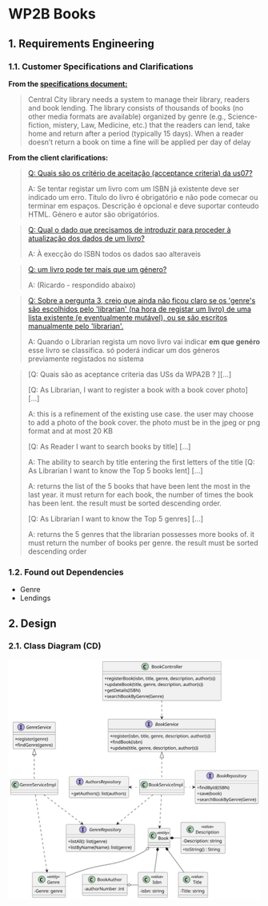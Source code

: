 # WP2B Books
## 1. Requirements Engineering

### 1.1. Customer Specifications and Clarifications

**From the [specifications document:](https://moodle.isep.ipp.pt/pluginfile.php/372607/mod_resource/content/0/PSOFT_LETI_assignment_2023-2024.pdf)**
>Central City library needs a system to manage their library, readers and book lending. The library consists
of thousands of books (no other media formats are available) organized by genre (e.g., Science-fiction,
mistery, Law, Medicine, etc.) that the readers can lend, take home and return after a period (typically 15
days). When a reader doesn’t return a book on time a fine will be applied per day of delay

**From the client clarifications:**

>[Q: Quais são os critério de aceitação (acceptance criteria) da us07?](https://moodle.isep.ipp.pt/mod/forum/discuss.php?d=28891#p36487)
>
>A: Se tentar registar um livro com um ISBN já existente deve ser indicado um erro.
> Titulo do livro é obrigatório e não pode comecar ou terminar em espaços.
> Descrição é opcional e deve suportar conteudo HTML.
> Género e autor são obrigatórios.

>[Q: Qual o dado que precisamos de introduzir para proceder à atualização dos dados de um livro?](https://moodle.isep.ipp.pt/mod/forum/discuss.php?d=28929#p36537)
>
>A: À execção do ISBN todos os dados sao alteraveis

>[Q: um livro pode ter mais que um género?](https://moodle.isep.ipp.pt/mod/forum/discuss.php?d=29071#p36760)
>
>A: (Ricardo - respondido abaixo)

>[Q: Sobre a pergunta 3, creio que ainda não ficou claro se os 'genre's são escolhidos pelo 'librarian' (na hora de registar um livro) de uma lista existente (e eventualmente mutável), ou se são escritos manualmente pelo 'librarian'.](https://moodle.isep.ipp.pt/mod/forum/discuss.php?d=28911#p36699)
>
>A: Quando o Librarian regista um novo livro vai indicar **em que genéro** esse livro se classifica. só poderá indicar um dos géneros previamente registados no sistema

>[Q: Quais são as aceptance criteria das USs da WPA2B ? ][...]
>
>[Q: As Librarian, I want to register a book with a book cover photo] [...]
>
>A: this is a refinement of the existing use case. the user may choose to add a photo of the book cover. the photo must be in the jpeg or png format and at most 20 KB
>
> [Q: As Reader I want to search books by title] [...]
>
>A: The ability to search by title entering the first letters of the title
> [Q: As Librarian I want to know the Top 5 books lent] [...]
>
>A: returns the list of the 5 books that have been lent the most in the last year. it must return for each book, the number of times the book has been lent. the result must be sorted descending order.
>
> [Q: As Librarian I want to know the Top 5 genres] [...]
>
>A: returns the 5 genres that the librarian possesses more books of. it must return the number of books per genre. the result must be sorted descending order

### 1.2. Found out Dependencies

- Genre
- Lendings 

## 2. Design
### 2.1. Class Diagram (CD)

![CD](./WP2B-Books-CD.svg)
